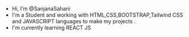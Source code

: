 -  Hi, I’m @SanjanaSahani
- I'm a Student and working with  HTML,CSS,BOOTSTRAP,Tailwind CSS and JAVASCRIPT languages to make my projects .
- I'm currently learning REACT JS


